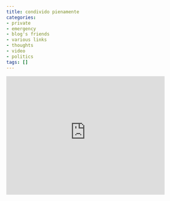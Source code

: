 ```yaml
---
title: condivido pienamente
categories:
- private
- emergency
- blog's friends
- various links
- thoughts
- video
- politics
tags: []
---
```


<iframe width="420" height="315" src="https://www.youtube.com/embed/L1HuL0waay0" frameborder="0" allowfullscreen></iframe>

